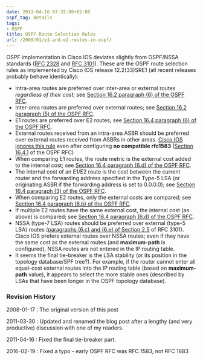 ```yaml
---
date: 2011-04-16 07:32:00+02:00
ospf_tag: details
tags:
- OSPF
title: OSPF Route Selection Rules
url: /2008/01/e1-and-e2-routes-in-ospf/
---
```

OSPF implementation in Cisco IOS deviates slightly from OSPF/NSSA standards ([RFC 2328](http://tools.ietf.org/html/rfc2328) and [RFC 3101](http://tools.ietf.org/html/rfc3101)). These are the OSPF route selection rules as implemented by Cisco IOS release 12.2(33)SRE1 (all recent releases probably behave identically):

<!--more-->
-   Intra-area routes are preferred over inter-area or external routes *regardless of their cost*; see [Section 16.2 paragraph (6) of the OSPF RFC](http://tools.ietf.org/html/rfc2328#page-170).
-   Inter-area routes are preferred over external routes; see [Section 16.2 paragraph (5) of the OSPF RFC](http://tools.ietf.org/html/rfc2328#page-169).
-   E1 routes are preferred over E2 routes; see [Section 16.4 paragraph (6) of the OSPF RFC](http://tools.ietf.org/html/rfc2328#page-174).
-   External routes received from an intra-area ASBR should be preferred over external routes received from ASBRs in other areas. [Cisco IOS ignores this rule](/2008/02/common-sense-prevails-over-rfc-2328/) even after configuring **no compatible rfc1583** ([Section 16.4.1](http://tools.ietf.org/html/rfc2328#page-175) of the OSPF RFC)
-   When comparing E1 routes, the route metric is the external cost added to the internal cost; see [Section 16.4 paragraph (6.d) of the OSPF RFC](http://tools.ietf.org/html/rfc2328#page-175).
-   The internal cost of an E1/E2 route is the cost between the current router and the forwarding address specified in the Type-5 LSA (or originating ASBR if the forwarding address is set to 0.0.0.0); see [Section 16.4 paragraph (3) of the OSPF RFC](http://tools.ietf.org/html/rfc2328#page-173).
-   When comparing E2 routes, only the external costs are compared; see [Section 16.4 paragraph (6.b) of the OSPF RFC](http://tools.ietf.org/html/rfc2328#page-174).
-   If multiple E2 routes have the same external cost, the internal cost (as above) is compared; see [Section 16.4 paragraph (6.d) of the OSPF RFC](http://tools.ietf.org/html/rfc2328#page-175).
-   NSSA (type-7 LSA) routes should be preferred over external (type-5 LSA) routes ([paragraphs (6.c) and (6.e) of Section 2.5](http://tools.ietf.org/html/rfc3101#page-13) of RFC 3101). Cisco IOS prefers external routes over NSSA routes; even if they have the same cost as the external routes (and **maximum-path** is configured), NSSA routes are not entered in the IP routing table.
-   It seems the final tie-breaker is the LSA stability (or its position in the topology database/SPF tree?). For example, if the router cannot enter all equal-cost external routes into the IP routing table (based on **maximum-path** value), it appears to select the more stable ones (described by LSAs that have been longer in the OSPF topology database).

### Revision History

2008-01-17
: The original version of this post

2011-03-30
: Updated and renamed the blog post after a lengthy (and very productive) discussion with one of my readers.

2011-04-16
: Fixed the final tie-breaker part.

2016-02-19
: Fixed a typo - early OSPF RFC was RFC 1583, not RFC 1683
